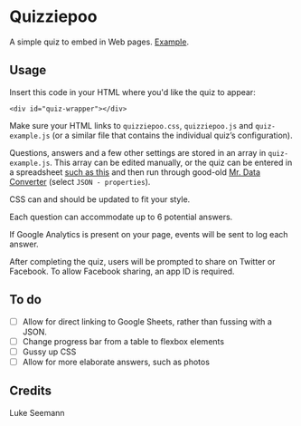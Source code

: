 # Quizziepoo
A simple quiz to embed in Web pages. [Example](http://www.chicagomag.com/Chicago-Magazine/February-2014/bar-trivia/).
## Usage
Insert this code in your HTML where you'd like the quiz to appear:
```
<div id="quiz-wrapper"></div>
```
Make sure your HTML links to `quizziepoo.css`, `quizziepoo.js` and `quiz-example.js` (or a similar file that contains the individual quiz’s configuration).

Questions, answers and a few other settings are stored in an array in `quiz-example.js`. This array can be edited manually, or the quiz can be entered in a spreadsheet [such as this](https://docs.google.com/spreadsheets/d/1anFFNjlS7LguxMh74TD-42tU_8wcTEH8C1artRQvb-U/pub?output=xlsx) and then run through good-old [Mr. Data Converter](http://shancarter.github.io/mr-data-converter/) (select `JSON - properties`).

CSS can and should be updated to fit your style.

Each question can accommodate up to 6 potential answers.

If Google Analytics is present on your page, events will be sent to log each answer.

After completing the quiz, users will be prompted to share on Twitter or Facebook. To allow Facebook sharing, an app ID is required.
## To do
- [ ] Allow for direct linking to Google Sheets, rather than fussing with a JSON.
- [ ] Change progress bar from a table to flexbox elements
- [ ] Gussy up CSS
- [ ] Allow for more elaborate answers, such as photos
## Credits
Luke Seemann